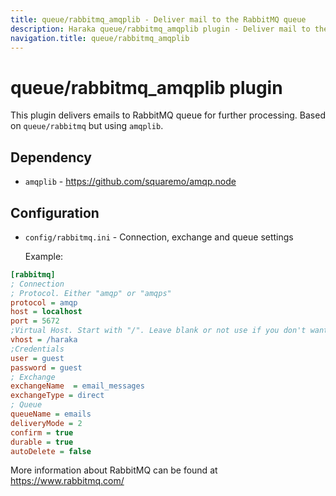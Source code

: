 ```yaml
---
title: queue/rabbitmq_amqplib - Deliver mail to the RabbitMQ queue
description: Haraka queue/rabbitmq_amqplib plugin - Deliver mail to the RabbitMQ queue
navigation.title: queue/rabbitmq_amqplib
---
```


# queue/rabbitmq_amqplib plugin

This plugin delivers emails to RabbitMQ queue for further processing. Based on `queue/rabbitmq` but using `amqplib`.

Dependency
----------
* `amqplib` - https://github.com/squaremo/amqp.node

Configuration
-------------

* `config/rabbitmq.ini` - Connection, exchange and queue settings
    
    Example:

```ini
[rabbitmq]
; Connection
; Protocol. Either "amqp" or "amqps"
protocol = amqp
host = localhost
port = 5672
;Virtual Host. Start with "/". Leave blank or not use if you don't want to use virtual hosts.
vhost = /haraka
;Credentials
user = guest
password = guest
; Exchange
exchangeName  = email_messages
exchangeType = direct
; Queue
queueName = emails
deliveryMode = 2
confirm = true
durable = true
autoDelete = false
```
    
 More information about RabbitMQ can be found at https://www.rabbitmq.com/

